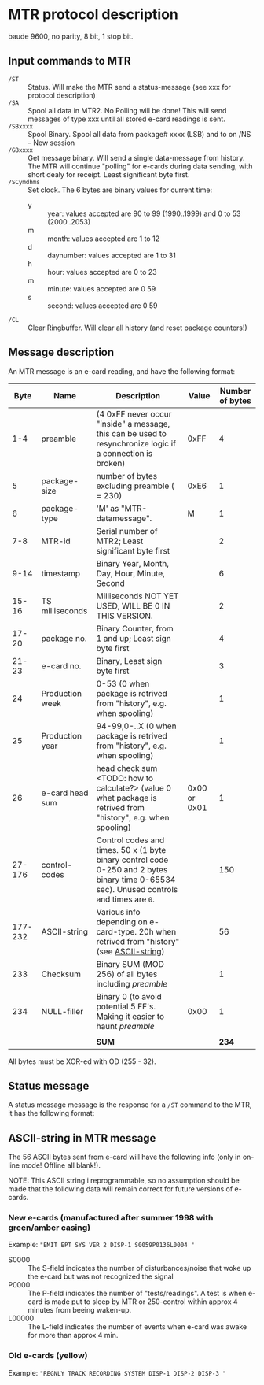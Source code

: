 # MTR protocol description

baude 9600, no parity, 8 bit, 1 stop bit.

## Input commands to MTR

<dl>
  <dt><code>/ST</code></dt>
  <dd>Status. Will make the MTR send a status-message (see xxx for protocol description)</dd>

  <dt><code>/SA</code></dt>
  <dd>Spool all data in MTR2. No Polling will be done! This will send messages of type xxx until all stored e-card readings is sent.</dd>

  <dt><code>/SBxxxx</code></dt>
  <dd>Spool Binary. Spool all data from package# xxxx (LSB) and to on /NS – New session</dd>

  <dt><code>/GBxxxx</code></dt>
  <dd>Get message binary. Will send a single data-message from history. The MTR will continue "polling" for e-cards during data sending, with short dealy for receipt. Least significant byte first.</dd>

  <dt><code>/SCymdhms</code></dt>
  <dd>Set clock. The 6 bytes are binary values for current time:

  <dl>
  <dt>y</dt>
  <dd>year: values accepted are 90 to 99 (1990..1999) and 0 to 53 (2000..2053) </dd>

  <dt>m</dt>
  <dd>month: values accepted are 1 to 12</dd>

  <dt>d</dt>
  <dd>daynumber: values accepted are 1 to 31</dd>

  <dt>h</dt>
  <dd>hour: values accepted are 0 to 23</dd>

  <dt>m</dt>
  <dd>minute: values accepted are 0 59</dd>

  <dt>s</dt>
  <dd>second: values accepted are 0 59</dd>
  </dl>
  </dd>

  <dt><code>/CL</code></dt>
  <dd>Clear Ringbuffer. Will clear all history (and reset package counters!)</dd>

</dl>

## Message description

An MTR message is an e-card reading, and have the following format:

| Byte    | Name            | Description                                                                                                                              | Value        | Number of bytes |
| ------- | --------------- | ---------------------------------------------------------------------------------------------------------------------------------------- | ------------ | --------------- |
| 1-4     | preamble        | (4 0xFF never occur "inside" a message, this can be used to resynchronize logic if a connection is broken)                               | 0xFF         | 4               |
| 5       | package-size    | number of bytes excluding preamble ( = 230)                                                                                              | 0xE6         | 1               |
| 6       | package-type    | 'M' as "MTR-datamessage".                                                                                                                | M            | 1               |
| 7-8     | MTR-id          | Serial number of MTR2; Least significant byte first                                                                                      |              | 2               |
| 9-14    | timestamp       | Binary Year, Month, Day, Hour, Minute, Second                                                                                            |              | 6               |
| 15-16   | TS milliseconds | Milliseconds NOT YET USED, WILL BE 0 IN THIS VERSION.                                                                                    |              | 2               |
| 17-20   | package no.     | Binary Counter, from 1 and up; Least sign byte first                                                                                     |              | 4               |
| 21-23   | e-card no.      | Binary, Least sign byte first                                                                                                            |              | 3               |
| 24      | Production week | 0-53 (0 when package is retrived from "history", e.g. when spooling)                                                                     |              | 1               |
| 25      | Production year | 94-99,0-..X (0 when package is retrived from "history", e.g. when spooling)                                                              |              | 1               |
| 26      | e-card head sum | head check sum <TODO: how to calculate?> (value 0 whet package is retrived from "history", e.g. when spooling)                           | 0x00 or 0x01 | 1               |
| 27-176  | control-codes   | Control codes and times. 50 x (1 byte binary control code 0-250 and 2 bytes binary time 0-65534 sec). Unused controls and times are `0`. |              | 150             |
| 177-232 | ASCII-string    | Various info depending on e-card-type. 20h when retrived from "history" (see [ASCII-string](ASCII-string-in-MTR-Message))                |              | 56              |
| 233     | Checksum        | Binary SUM (MOD 256) of all bytes including _preamble_                                                                                   |              | 1               |
| 234     | NULL-filler     | Binary 0 (to avoid potential 5 FF's. Making it easier to haunt _preamble_                                                                | 0x00         | 1               |
|         |                 |                                                                                                                                          |              |                 |
|         |                 | **SUM**                                                                                                                                  |              | **234**         |

All bytes must be XOR-ed with OD (255 - 32).

## Status message

A status message message is the response for a `/ST` command to the MTR, it has
the following format:

## ASCII-string in MTR message

The 56 ASCII bytes sent from e-card will have the following info (only in
on-line mode! Offline all blank!).

NOTE: This ASCII string i reprogrammable, so no assumption should be made that
the following data will remain correct for future versions of e-cards.

### New e-cards (manufactured after summer 1998 with green/amber casing)

Example: `"EMIT EPT SYS VER 2 DISP-1 S0059P0136L0004 "`

<dl>
  <dt>S0000</dt>
  <dd>The S-field indicates the number of disturbances/noise that woke up the e-card but was not recognized the signal</dd>

  <dt>P0000</dt>
  <dd>The P-field indicates the number of "tests/readings". A test is when e-card is made put to sleep by MTR or 250-control within approx 4 minutes from beeing waken-up.</dd>

  <dt>L00000</dt>
  <dd>The L-field indicates the number of events when e-card was awake for more than approx 4 min.</dd>
</dl>

### Old e-cards (yellow)

Example: `"REGNLY TRACK RECORDING SYSTEM DISP-1 DISP-2 DISP-3 "`
